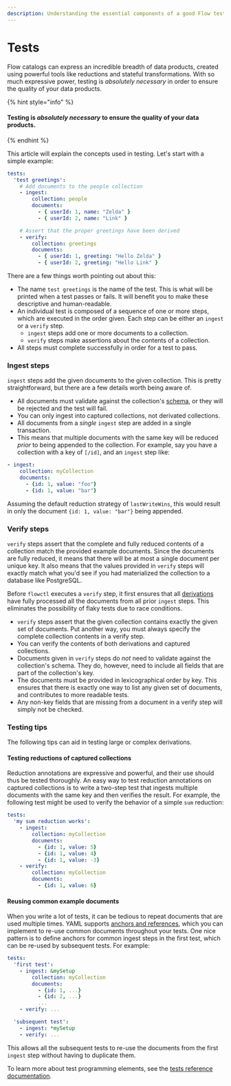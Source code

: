 ```yaml
---
description: Understanding the essential components of a good Flow test
---
```


# Tests

Flow catalogs can express an incredible breadth of data products, created using powerful tools like reductions and stateful transformations. With so much expressive power, testing is _absolutely necessary_ in order to ensure the quality of your data products.

{% hint style="info" %}
#### Testing is _absolutely necessary_ to ensure the quality of your data products.
{% endhint %}

This article will explain the concepts used in testing. Let's start with a simple example:

```yaml
tests:
  'test greetings':
    # Add documents to the people collection
    - ingest:
        collection: people
        documents:
          - { userId: 1, name: "Zelda" }
          - { userId: 2, name: "Link" }

    # Assert that the proper greetings have been derived
    - verify:
        collection: greetings
        documents:
          - { userId: 1, greeting: "Hello Zelda" }
          - { userId: 2, greeting: "Hello Link" }
```

There are a few things worth pointing out about this:

* The name `test greetings` is the name of the test. This is what will be printed when a test passes or fails. It will benefit you to make these descriptive and human-readable.
* An individual test is composed of a sequence of one or more steps, which are executed in the order given. Each step can be either an `ingest` or a `verify` step.
  * `ingest` steps add one or more documents to a collection.
  * `verify` steps make assertions about the contents of a collection.
* All steps must complete successfully in order for a test to pass.&#x20;

### Ingest steps

`ingest` steps add the given documents to the given collection. This is pretty straightforward, but there are a few details worth being aware of.

* All documents must validate against the collection's [schema](schemas-and-data-reductions.md), or they will be rejected and the test will fail.
* You can only ingest into captured collections, not derivated collections.
* All documents from a _single_ `ingest` step are added in a single transaction.
* This means that multiple documents with the same key will be reduced _prior_ to being appended to the collection. For example, say you have a collection with a key of `[/id]`, and an `ingest` step like:

```yaml
- ingest:
    collection: myCollection
    documents:
      - {id: 1, value: "foo"}
      - {id: 1, value: "bar"}
```

Assuming the default reduction strategy of `lastWriteWins`, this would result in only the document `{id: 1, value: "bar"}` being appended.

### Verify steps

`verify` steps assert that the complete and fully reduced contents of a collection match the provided example documents. Since the documents are fully reduced, it means that there will be at most a single document per unique key. It also means that the values provided in `verify` steps will exactly match what you'd see if you had materialized the collection to a database like PostgreSQL.

Before `flowctl` executes a `verify` step, it first ensures that all [derivations](derivations/) have fully processed all the documents from all prior `ingest` steps. This eliminates the possibility of flaky tests due to race conditions.

* `verify` steps assert that the given collection contains exactly the given set of documents. Put another way, you must always specify the complete collection contents in a verify step.&#x20;
* You can verify the contents of both derivations and captured collections.
* Documents given in `verify` steps do _not_ need to validate against the collection's schema. They do, however, need to include all fields that are part of the collection's key.
* The documents must be provided in lexicographical order by key. This ensures that there is exactly one way to list any given set of documents, and contributes to more readable tests.
* Any non-key fields that are missing from a document in a verify step will simply not be checked.

### Testing tips

The following tips can aid in testing large or complex derivations.

#### **Testing reductions of captured collections**

Reduction annotations are expressive and powerful, and their use should thus be tested thoroughly. An easy way to test reduction annotations on captured collections is to write a two-step test that ingests multiple documents with the same key and then verifies the result. For example, the following test might be used to verify the behavior of a simple `sum` reduction:

```yaml
tests:
  'my sum reduction works':
    - ingest:
        collection: myCollection
        documents:
          - {id: 1, value: 5}
          - {id: 1, value: 4}
          - {id: 1, value: -3}
    - verify:
        collection: myCollection
        documents:
          - {id: 1, value: 6}
```

#### **Reusing common example documents**

When you write a lot of tests, it can be tedious to repeat documents that are used multiple times. YAML supports [anchors and references](https://blog.daemonl.com/2016/02/yaml.html), which you can implement to re-use common documents throughout your tests. One nice pattern is to define anchors for common ingest steps in the first test, which can be re-used by subsequent tests. For example:

```yaml
tests:
  'first test':
    - ingest: &mySetup
        collection: myCollection
        documents:
          - {id: 1, ...}
          - {id: 2, ...}
          ...
    - verify: ...

  'subsequent test':
    - ingest: *mySetup
    - verify: ...
```

This allows all the subsequent tests to re-use the documents from the first `ingest` step without having to duplicate them.

To learn more about test programming elements, see the [tests reference documentation](../../reference/catalog-reference/tests.md).
